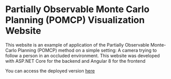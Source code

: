 # Partially Observable Monte Carlo Planning (POMCP) Visualization Website

This website is an example of application of the Partially Observable Monte-Carlo Planning (POMCP) method on a simple setting: A camera trying to follow a person in an occluded environment.
This website was developed with ASP.NET Core for the backend and Angular 8 for the frontend

You can access the deployed version [here](https://pomcpwebsite20200619184748.azurewebsites.net/)